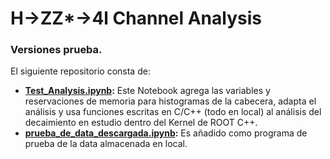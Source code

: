 # H->ZZ*->4l Channel Analysis

### Versiones prueba.

El siguiente repositorio consta de:

- **[Test_Analysis.ipynb](https://github.com/AltuOs/HZZ4l/blob/p4/Test_Analysis.ipynb):** Este Notebook agrega las variables y reservaciones de memoria para histogramas de la cabecera, adapta el análisis y usa funciones escritas en C/C++ (todo en local) al análisis del decaimiento en estudio dentro del Kernel de ROOT C++.
- **[prueba_de_data_descargada.ipynb](https://github.com/AltuOs/HZZ4l/blob/p4/prueba_de_data_descargada.ipynb):** Es añadido como programa de prueba de la data almacenada en local.
